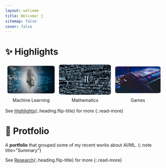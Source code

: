 ```yaml
---
layout: welcome
title: Welcome! 👋
sitemap: false
cover: false
---
```

<!--author-->

# ✨ Highlights

<style>
td, th, tr, thead, tbody {
   border: none!important;
}
</style>

| <img src="/assets/welcome/ML.jpg" alt="drawing" width="250" style="border-radius:5%"> |<img src="/assets/welcome/math.png" alt="drawing" width="250" style="border-radius:5%"> | <img src="/assets/welcome/game.png" alt="drawing" width="250" style="border-radius:5%"> |
|:---------------:|:---------------:|:---------------:|
| Machine Learning | Mathematics | Games |

See [Highlights](highlights.md){:.heading.flip-title} for more
{:.read-more}

# 🚀 Protfolio
A **portfolio** that grouped some of my recent works about AI/ML.
{:.note title="Summary"}
<!--projects-->
See [Research](research.md){:.heading.flip-title} for more
{:.read-more}